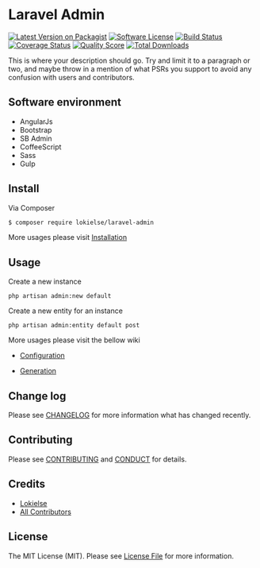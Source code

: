 Laravel Admin
================

[![Latest Version on Packagist][ico-version]][link-packagist]
[![Software License][ico-license]](LICENSE.md)
[![Build Status][ico-travis]][link-travis]
[![Coverage Status][ico-scrutinizer]][link-scrutinizer]
[![Quality Score][ico-code-quality]][link-code-quality]
[![Total Downloads][ico-downloads]][link-downloads]


This is where your description should go. Try and limit it to a paragraph or two, and maybe throw in a mention of what
PSRs you support to avoid any confusion with users and contributors.

## Software environment

* AngularJs
* Bootstrap
* SB Admin
* CoffeeScript
* Sass
* Gulp

## Install

Via Composer

``` bash
$ composer require lokielse/laravel-admin
```

More usages please visit [Installation](wiki/1-Installation.md)

## Usage

Create a new instance
```
php artisan admin:new default
```

Create a new entity for an instance
```
php artisan admin:entity default post
```

More usages please visit the bellow wiki

* [Configuration](wiki/2-Configuration.md)

* [Generation](wiki/3-Generation.md)


## Change log

Please see [CHANGELOG](CHANGELOG.md) for more information what has changed recently.


## Contributing

Please see [CONTRIBUTING](CONTRIBUTING.md) and [CONDUCT](CONDUCT.md) for details.


## Credits

- [Lokielse][link-author]
- [All Contributors][link-contributors]

## License

The MIT License (MIT). Please see [License File](LICENSE.md) for more information.

[ico-version]: https://img.shields.io/packagist/v/lokielse/laravel-admin.svg?style=flat-square
[ico-license]: https://img.shields.io/badge/license-MIT-brightgreen.svg?style=flat-square
[ico-travis]: https://img.shields.io/travis/lokielse/laravel-admin/master.svg?style=flat-square
[ico-scrutinizer]: https://img.shields.io/scrutinizer/coverage/g/lokielse/laravel-admin.svg?style=flat-square
[ico-code-quality]: https://img.shields.io/scrutinizer/g/lokielse/laravel-admin.svg?style=flat-square
[ico-downloads]: https://img.shields.io/packagist/dt/lokielse/laravel-admin.svg?style=flat-square

[link-packagist]: https://packagist.org/packages/lokielse/laravel-admin
[link-travis]: https://travis-ci.org/lokielse/laravel-admin
[link-scrutinizer]: https://scrutinizer-ci.com/g/lokielse/laravel-admin/code-structure
[link-code-quality]: https://scrutinizer-ci.com/g/lokielse/laravel-admin
[link-downloads]: https://packagist.org/packages/lokielse/laravel-admin
[link-author]: https://github.com/lokielse
[link-contributors]: ../../contributors
